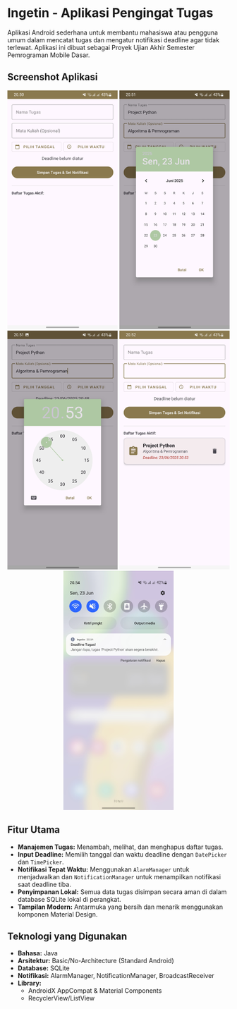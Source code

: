 # Ingetin - Aplikasi Pengingat Tugas

Aplikasi Android sederhana untuk membantu mahasiswa atau pengguna umum dalam mencatat tugas dan mengatur notifikasi deadline agar tidak terlewat. Aplikasi ini dibuat sebagai Proyek Ujian Akhir Semester Pemrograman Mobile Dasar.

## Screenshot Aplikasi

<p align="center">
  <img src="screenshot/Page_Utama.jpg" width="250"/>
  <img src="screenshot/Input_Tanggal.jpg" width="250"/>
  <img src="screenshot/Input_Jam.jpg" width="250"/>
  <img src="screenshot/List.jpg" width="250"/>
  <img src="screenshot/Notif.jpg" width="250"/>
</p>

## Fitur Utama
- **Manajemen Tugas:** Menambah, melihat, dan menghapus daftar tugas.
- **Input Deadline:** Memilih tanggal dan waktu deadline dengan `DatePicker` dan `TimePicker`.
- **Notifikasi Tepat Waktu:** Menggunakan `AlarmManager` untuk menjadwalkan dan `NotificationManager` untuk menampilkan notifikasi saat deadline tiba.
- **Penyimpanan Lokal:** Semua data tugas disimpan secara aman di dalam database SQLite lokal di perangkat.
- **Tampilan Modern:** Antarmuka yang bersih dan menarik menggunakan komponen Material Design.

## Teknologi yang Digunakan
- **Bahasa:** Java
- **Arsitektur:** Basic/No-Architecture (Standard Android)
- **Database:** SQLite
- **Notifikasi:** AlarmManager, NotificationManager, BroadcastReceiver
- **Library:**
  - AndroidX AppCompat & Material Components
  - RecyclerView/ListView